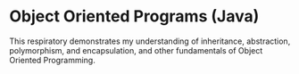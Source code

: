 # Object Oriented Programs (Java)
This respiratory demonstrates my understanding of inheritance, abstraction, polymorphism, and encapsulation, and other fundamentals of Object Oriented Programming.

